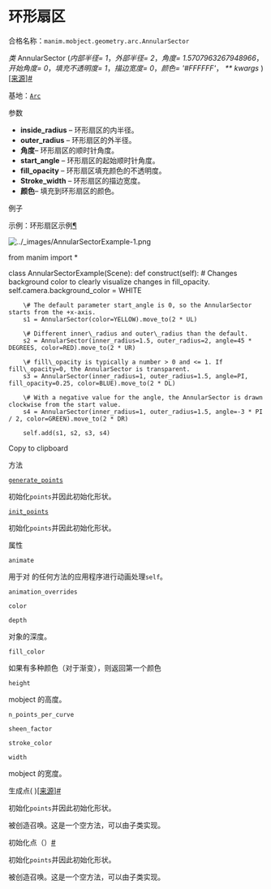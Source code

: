 # 环形扇区

合格名称：`manim.mobject.geometry.arc.AnnularSector`

_类_ AnnularSector (_内部半径= 1_，_外部半径= 2_，_角度= 1.5707963267948966_，_开始角度= 0_，_填充不透明度= 1_，_描边宽度= 0_，_颜色= '#FFFFFF'_， _\*\* kwargs_ )[\[来源\]](../_modules/manim/mobject/geometry/arc.html#AnnularSector)[#](#manim.mobject.geometry.arc.AnnularSector "此定义的固定链接")

基地：[`Arc`](manim.mobject.geometry.arc.Arc.html#manim.mobject.geometry.arc.Arc "manim.mobject.geometry.arc.Arc")

参数

- **inside_radius** – 环形扇区的内半径。
- **outer_radius** – 环形扇区的外半径。
- **角度**– 环形扇区的顺时针角度。
- **start_angle** – 环形扇区的起始顺时针角度。
- **fill_opacity** – 环形扇区填充颜色的不透明度。
- **Stroke_width** – 环形扇区的描边宽度。
- **颜色**– 填充到环形扇区的颜色。

例子

示例：环形扇区示例[¶](#annularsectorexample)

![../_images/AnnularSectorExample-1.png](../_images/AnnularSectorExample-1.png)

from manim import \*

class AnnularSectorExample(Scene):
def construct(self):
\# Changes background color to clearly visualize changes in fill_opacity.
self.camera.background_color = WHITE

        \# The default parameter start_angle is 0, so the AnnularSector starts from the +x-axis.
        s1 = AnnularSector(color=YELLOW).move_to(2 * UL)

        \# Different inner\_radius and outer\_radius than the default.
        s2 = AnnularSector(inner_radius=1.5, outer_radius=2, angle=45 * DEGREES, color=RED).move_to(2 * UR)

        \# fill\_opacity is typically a number > 0 and <= 1. If fill\_opacity=0, the AnnularSector is transparent.
        s3 = AnnularSector(inner_radius=1, outer_radius=1.5, angle=PI, fill_opacity=0.25, color=BLUE).move_to(2 * DL)

        \# With a negative value for the angle, the AnnularSector is drawn clockwise from the start value.
        s4 = AnnularSector(inner_radius=1, outer_radius=1.5, angle=-3 * PI / 2, color=GREEN).move_to(2 * DR)

        self.add(s1, s2, s3, s4)

Copy to clipboard

方法

[`generate_points`](#manim.mobject.geometry.arc.AnnularSector.generate_points "manim.mobject.geometry.arc.AnnularSector.generate_points")

初始化`points`并因此初始化形状。

[`init_points`](#manim.mobject.geometry.arc.AnnularSector.init_points "manim.mobject.geometry.arc.AnnularSector.init_points")

初始化`points`并因此初始化形状。

属性

`animate`

用于对 的任何方法的应用程序进行动画处理`self`。

`animation_overrides`

`color`

`depth`

对象的深度。

`fill_color`

如果有多种颜色（对于渐变），则返回第一个颜色

`height`

mobject 的高度。

`n_points_per_curve`

`sheen_factor`

`stroke_color`

`width`

mobject 的宽度。

生成点( )[\[来源\]](../_modules/manim/mobject/geometry/arc.html#AnnularSector.generate_points)[#](#manim.mobject.geometry.arc.AnnularSector.generate_points "此定义的固定链接")

初始化`points`并因此初始化形状。

被创造召唤。这是一个空方法，可以由子类实现。

初始化点（）[#](#manim.mobject.geometry.arc.AnnularSector.init_points "此定义的固定链接")

初始化`points`并因此初始化形状。

被创造召唤。这是一个空方法，可以由子类实现。
